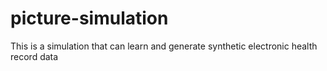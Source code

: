 # picture-simulation
This is a simulation that can learn and generate synthetic electronic health record data
